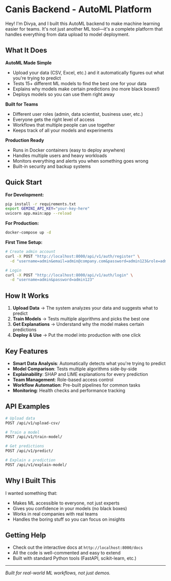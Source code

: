 # Canis Backend - AutoML Platform

Hey! I'm Divya, and I built this AutoML backend to make machine learning easier for teams. It's not just another ML tool—it's a complete platform that handles everything from data upload to model deployment.

## What It Does

**AutoML Made Simple**
- Upload your data (CSV, Excel, etc.) and it automatically figures out what you're trying to predict
- Tests 15+ different ML models to find the best one for your data
- Explains why models make certain predictions (no more black boxes!)
- Deploys models so you can use them right away

**Built for Teams**
- Different user roles (admin, data scientist, business user, etc.)
- Everyone gets the right level of access
- Workflows that multiple people can use together
- Keeps track of all your models and experiments

**Production Ready**
- Runs in Docker containers (easy to deploy anywhere)
- Handles multiple users and heavy workloads
- Monitors everything and alerts you when something goes wrong
- Built-in security and backup systems

## Quick Start

**For Development:**
```bash
pip install -r requirements.txt
export GEMINI_API_KEY="your-key-here"
uvicorn app.main:app --reload
```

**For Production:**
```bash
docker-compose up -d
```

**First Time Setup:**
```bash
# Create admin account
curl -X POST "http://localhost:8000/api/v1/auth/register" \
  -d "username=admin&email=admin@company.com&password=admin123&role=admin"

# Login
curl -X POST "http://localhost:8000/api/v1/auth/login" \
  -d "username=admin&password=admin123"
```

## How It Works

1. **Upload Data** → The system analyzes your data and suggests what to predict
2. **Train Models** → Tests multiple algorithms and picks the best one
3. **Get Explanations** → Understand why the model makes certain predictions
4. **Deploy & Use** → Put the model into production with one click

## Key Features

- **Smart Data Analysis**: Automatically detects what you're trying to predict
- **Model Comparison**: Tests multiple algorithms side-by-side
- **Explainability**: SHAP and LIME explanations for every prediction
- **Team Management**: Role-based access control
- **Workflow Automation**: Pre-built pipelines for common tasks
- **Monitoring**: Health checks and performance tracking

## API Examples

```bash
# Upload data
POST /api/v1/upload-csv/

# Train a model
POST /api/v1/train-model/

# Get predictions
POST /api/v1/predict/

# Explain a prediction
POST /api/v1/explain-model/
```

## Why I Built This

I wanted something that:
- Makes ML accessible to everyone, not just experts
- Gives you confidence in your models (no black boxes)
- Works in real companies with real teams
- Handles the boring stuff so you can focus on insights

## Getting Help

- Check out the interactive docs at `http://localhost:8000/docs`
- All the code is well-commented and easy to extend
- Built with standard Python tools (FastAPI, scikit-learn, etc.)

---

*Built for real-world ML workflows, not just demos.* 